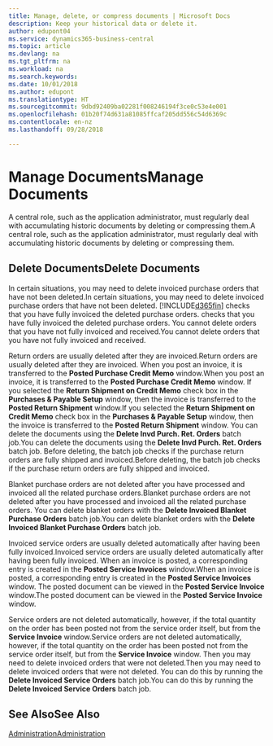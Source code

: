 ```yaml
---
title: Manage, delete, or compress documents | Microsoft Docs
description: Keep your historical data or delete it.
author: edupont04
ms.service: dynamics365-business-central
ms.topic: article
ms.devlang: na
ms.tgt_pltfrm: na
ms.workload: na
ms.search.keywords: 
ms.date: 10/01/2018
ms.author: edupont
ms.translationtype: HT
ms.sourcegitcommit: 9dbd92409ba02281f008246194f3ce0c53e4e001
ms.openlocfilehash: 01b20f74d631a81085ffcaf205dd556c54d6369c
ms.contentlocale: en-nz
ms.lasthandoff: 09/28/2018

---
```

# <a name="manage-documents"></a><span data-ttu-id="f80e8-103">Manage Documents</span><span class="sxs-lookup"><span data-stu-id="f80e8-103">Manage Documents</span></span>
<span data-ttu-id="f80e8-104">A central role, such as the application administrator, must regularly deal with accumulating historic documents by deleting or compressing them.</span><span class="sxs-lookup"><span data-stu-id="f80e8-104">A central role, such as the application administrator, must regularly deal with accumulating historic documents by deleting or compressing them.</span></span>  

## <a name="delete-documents"></a><span data-ttu-id="f80e8-105">Delete Documents</span><span class="sxs-lookup"><span data-stu-id="f80e8-105">Delete Documents</span></span>
<span data-ttu-id="f80e8-106">In certain situations, you may need to delete invoiced purchase orders that have not been deleted.</span><span class="sxs-lookup"><span data-stu-id="f80e8-106">In certain situations, you may need to delete invoiced purchase orders that have not been deleted.</span></span> [!INCLUDE[d365fin](includes/d365fin_md.md)] <span data-ttu-id="f80e8-107">checks that you have fully invoiced the deleted purchase orders.</span><span class="sxs-lookup"><span data-stu-id="f80e8-107"> checks that you have fully invoiced the deleted purchase orders.</span></span> <span data-ttu-id="f80e8-108">You cannot delete orders that you have not fully invoiced and received.</span><span class="sxs-lookup"><span data-stu-id="f80e8-108">You cannot delete orders that you have not fully invoiced and received.</span></span>  

<span data-ttu-id="f80e8-109">Return orders are usually deleted after they are invoiced.</span><span class="sxs-lookup"><span data-stu-id="f80e8-109">Return orders are usually deleted after they are invoiced.</span></span> <span data-ttu-id="f80e8-110">When you post an invoice, it is transferred to the **Posted Purchase Credit Memo** window.</span><span class="sxs-lookup"><span data-stu-id="f80e8-110">When you post an invoice, it is transferred to the **Posted Purchase Credit Memo** window.</span></span> <span data-ttu-id="f80e8-111">If you selected the **Return Shipment on Credit Memo** check box in the **Purchases & Payable Setup** window, then the invoice is transferred to the **Posted Return Shipment** window.</span><span class="sxs-lookup"><span data-stu-id="f80e8-111">If you selected the **Return Shipment on Credit Memo** check box in the **Purchases & Payable Setup** window, then the invoice is transferred to the **Posted Return Shipment** window.</span></span> <span data-ttu-id="f80e8-112">You can delete the documents using the **Delete Invd Purch. Ret. Orders** batch job.</span><span class="sxs-lookup"><span data-stu-id="f80e8-112">You can delete the documents using the **Delete Invd Purch. Ret. Orders** batch job.</span></span> <span data-ttu-id="f80e8-113">Before deleting, the batch job checks if the purchase return orders are fully shipped and invoiced.</span><span class="sxs-lookup"><span data-stu-id="f80e8-113">Before deleting, the batch job checks if the purchase return orders are fully shipped and invoiced.</span></span>  

<span data-ttu-id="f80e8-114">Blanket purchase orders are not deleted after you have processed and invoiced all the related purchase orders.</span><span class="sxs-lookup"><span data-stu-id="f80e8-114">Blanket purchase orders are not deleted after you have processed and invoiced all the related purchase orders.</span></span> <span data-ttu-id="f80e8-115">You can delete blanket orders with the **Delete Invoiced Blanket Purchase Orders** batch job.</span><span class="sxs-lookup"><span data-stu-id="f80e8-115">You can delete blanket orders with the **Delete Invoiced Blanket Purchase Orders** batch job.</span></span>  

<span data-ttu-id="f80e8-116">Invoiced service orders are usually deleted automatically after having been fully invoiced.</span><span class="sxs-lookup"><span data-stu-id="f80e8-116">Invoiced service orders are usually deleted automatically after having been fully invoiced.</span></span> <span data-ttu-id="f80e8-117">When an invoice is posted, a corresponding entry is created in the **Posted Service Invoices** window.</span><span class="sxs-lookup"><span data-stu-id="f80e8-117">When an invoice is posted, a corresponding entry is created in the **Posted Service Invoices** window.</span></span> <span data-ttu-id="f80e8-118">The posted document can be viewed in the **Posted Service Invoice** window.</span><span class="sxs-lookup"><span data-stu-id="f80e8-118">The posted document can be viewed in the **Posted Service Invoice** window.</span></span>  

<span data-ttu-id="f80e8-119">Service orders are not deleted automatically, however, if the total quantity on the order has been posted not from the service order itself, but from the **Service Invoice** window.</span><span class="sxs-lookup"><span data-stu-id="f80e8-119">Service orders are not deleted automatically, however, if the total quantity on the order has been posted not from the service order itself, but from the **Service Invoice** window.</span></span> <span data-ttu-id="f80e8-120">Then you may need to delete invoiced orders that were not deleted.</span><span class="sxs-lookup"><span data-stu-id="f80e8-120">Then you may need to delete invoiced orders that were not deleted.</span></span> <span data-ttu-id="f80e8-121">You can do this by running the **Delete Invoiced Service Orders** batch job.</span><span class="sxs-lookup"><span data-stu-id="f80e8-121">You can do this by running the **Delete Invoiced Service Orders** batch job.</span></span>  

## <a name="see-also"></a><span data-ttu-id="f80e8-122">See Also</span><span class="sxs-lookup"><span data-stu-id="f80e8-122">See Also</span></span>  
[<span data-ttu-id="f80e8-123">Administration</span><span class="sxs-lookup"><span data-stu-id="f80e8-123">Administration</span></span>](admin-setup-and-administration.md)  

